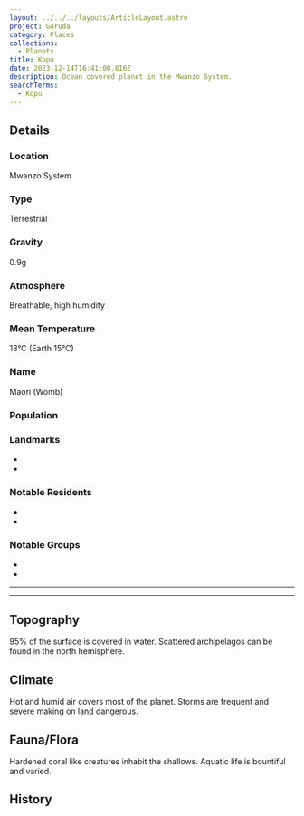 ```yaml
---
layout: ../../../layouts/ArticleLayout.astro
project: Garuda
category: Places
collections:
  - Planets
title: Kopu
date: 2023-12-14T16:41:00.816Z
description: Ocean covered planet in the Mwanzo System.
searchTerms:
  - Kopu
---
```

## Details

### Location

Mwanzo System

### Type

Terrestrial

### Gravity

0.9g

### Atmosphere

Breathable, high humidity

### Mean Temperature

18°C (Earth 15°C) 

### Name

Maori (Womb)

### Population


### Landmarks
* 
* 

### Notable Residents
* 
* 

### Notable Groups  
* 
* 

[use double horizontal rule to add a details pane]::
_____
_____

## Topography

95% of the surface is covered in water. Scattered archipelagos can be found in the north hemisphere.

## Climate

Hot and humid air covers most of the planet. Storms are frequent and severe making on land dangerous.

## Fauna/Flora

Hardened coral like creatures inhabit the shallows. Aquatic life is bountiful and varied.

## History
